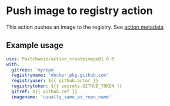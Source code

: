 # Push image to registry action

This action pushes an image to the registry. See [action metadata](action.yml)

## Example usage
```yaml
uses: PaxSchweiz/action_createimage@1.0.0
with:
  gitrepo: 'myrepo'
  registryname: 'docker.pkg.github.com'
  registryuser: ${{ github.actor }}
  registrytoken: ${{ secrets.GITHUB_TOKEN }}
  gitref: ${{ github.ref }}
  imagename: 'usually_same_as_repo_name'
```
